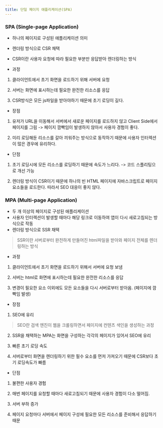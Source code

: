 ```yaml
---
title: 단일 페이지 애플리케이션(SPA)
---
```


### SPA (Single-page Application)

- 하나의 페이지로 구성된 애플리케이션 의미

- 렌더링 방식으로 CSR 채택

- CSR이란 사용자 요청에 따라 필요한 부분만 응답받아 렌더링하는 방식

- 과정

1. 클라이언트에서 초기 화면을 로드하기 위해 서버에 요청

2. 서버는 화면에 표시하는데 필요한 완전한 리소스를 응답

3. CSR방식은 모든 js파일을 받아야하기 때문에 초기 로딩이 길다.

- 장점

1. 유저가 URL을 이동해서 서버에서 새로운 페이지를 로드하지 않고 Client Side에서 페이지를 그림
   -> 페이지 깜빡임이 발생하지 않아서 사용자 경험이 좋다.

2. 미리 로딩해둔 리소스를 갈아 끼워주는 방식으로 동작하기 때문에 사용자 인터렉션이 많은 경우에 유리하다.

- 단점

1. 초기 로딩시에 모든 리소스를 로딩하기 때문에 속도가 느리다.
   -> 코드 스플리팅으로 개선 가능

2. 렌더링 방식이 CSR이기 때문에 하나의 빈 HTML 페이지에 자바스크립트로 페이지 요소들을 로드한다. 따라서 SEO 대응이 좋지 않다.

### MPA (Multi-page Application)

- 두 개 이상의 페이지로 구성된 애플리케이션
- 사용자 인터렉션이 발생할 때마다 해당 링크로 이동하여 앱이 다시 새로고침되는 방식으로 작동
- 렌더링 방식으로 SSR 채택

> SSR이란
> 서버로부터 완전하게 만들어진 html파일을 받아와 페이지 전체를 렌더링하는 방식

- 과정

1. 클라이언트에서 초기 화면을 로드하기 위해서 서버에 요청 보냄

2. 서버는 html로 화면에 표시하는데 필요한 완전한 리소스를 응답

3. 변경이 필요한 요소 이외에도 모든 요소들을 다시 서버로부터 받아옴. (페이지에 깜빡임 발생)

- 장점

1. SEO에 유리

> SEO란
> 검색 엔진이 웹을 크롤링하면서 페이지에 컨텐츠 색인을 생성하는 과정

2. SSR을 채택하는 MPA는 화면을 구성하는 각각의 페이지가 있어서 SEO에 유리

3. 빠른 초기 로딩 속도

4. 서버로부터 화면을 렌더링하기 위한 필수 요소를 먼저 가져오기 때문에 CSR보다 초기 로딩속도가 빠름

- 단점

1. 불편한 사용자 경험

2. 매번 페이지를 요청할 때마다 새로고침되기 때문에 사용자 경험이 다소 떨어짐.

3. 서버 부하 증가

4. 페이지 요청마다 서버에서 페이지 구성에 필요한 모든 리소스를 준비해서 응답하기 때문
